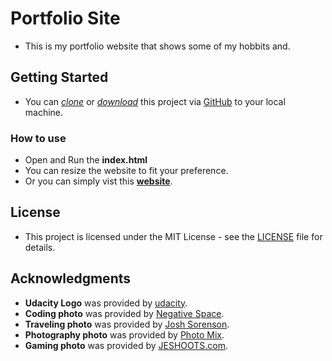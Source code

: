 # Portfolio Site
* This is my portfolio website that shows some of my hobbits and.

## Getting Started

* You can *[clone](https://github.com/arrickx/Portfolio-Site.git)* or *[download](https://github.com/arrickx/Portfolio-Site.git)* this project via [GitHub](https://github.com) to your local machine.

### How to use

* Open and Run the **index.html**
* You can resize the website to fit your preference.
* Or you can simply vist this **[website](https://arrickx.github.io/Portfolio-Site/)**.


## License

* This project is licensed under the MIT License - see the [LICENSE](LICENSE) file for details.

## Acknowledgments

* **Udacity Logo** was provided by [udacity](http://blog.udacity.com/?s=logo).
* **Coding photo** was provided by [Negative Space](https://www.pexels.com/photo/coffee-writing-computer-blogging-34676/).
* **Traveling photo** was provided by [Josh Sorenson](https://www.pexels.com/photo/flight-flying-plane-air-travel-59519/).
* **Photography photo** was provided by [Photo Mix](https://www.pexels.com/photo/black-dslr-camera-mounted-on-black-tripod-212372/).
* **Gaming photo** was provided by [JESHOOTS.com](https://www.pexels.com/photo/blur-close-up-device-display-442576/).


